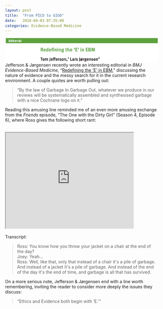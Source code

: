 ```yaml
---
layout: post
title:  "From PICO to GIGO"
date:   2018-04-03 07:35:00
categories: Evidence-Based Medicine
---
```


<img src="/images/JJ 2018.png" align="center">
  <br>
Jefferson & Jørgensen recently wrote an interesting editorial in <i>BMJ Evidence-Based Medicine</i>, “<a href=“http://dx.doi.org/10.1136/bmjebm-2018-110918”>Redefining the ‘E’ in EBM</a>,” discussing the nature of evidence and the messy search for it in the current research environment. A couple quotes are worth pulling out:

<blockquote>“By the law of Garbage In Garbage Out, whatever we produce in our reviews will be systematically assembled and synthesised garbage with a nice Cochrane logo on it.”</blockquote>

Reading this amusing line reminded me of an even more amusing exchange from the <i>Friends</i> episode, “The One with the Dirty Girl” (Season 4, Episode 6), where Ross gives the following short rant:
  <br><br>
<iframe width="420" height="315" align="center"
src="https://www.youtube.com/embed/--gnIp8cAzA">
</iframe>
  <br><br>
Transcript:

<blockquote>Ross: You know how you throw your jacket on a chair at the end of the day?
  <br>
Joey: Yeah...
  <br>
Ross: Well, like that, only that instead of a chair it's a pile of garbage. And instead of a jacket it's a pile of garbage. And instead of the end of the day it's the end of time, and garbage is all that has survived.</blockquote>

On a more serious note, Jefferson & Jørgensen end with a line worth remembering, inviting the reader to consider more deeply the issues they discuss:

<blockquote>“Ethics and Evidence both begin with ‘E.’”</blockquote>
